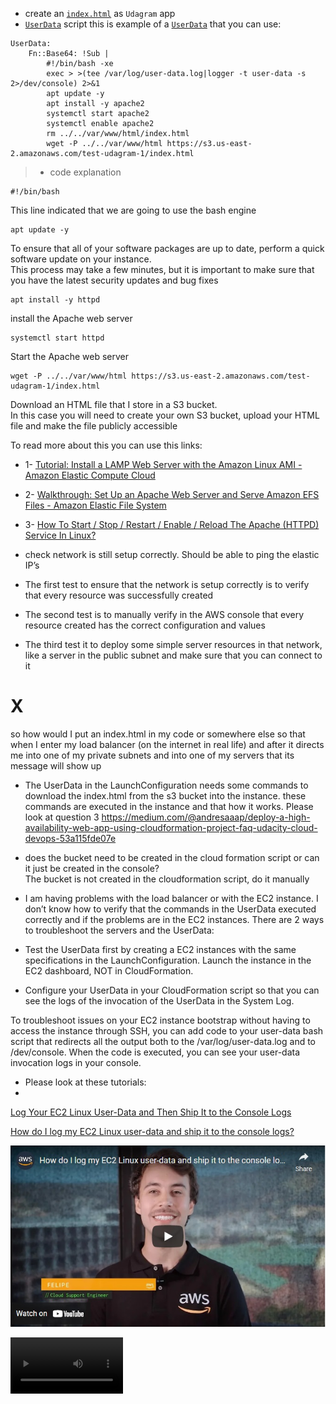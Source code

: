 * create an [`index.html`](./index.html) as `Udagram` app
* [`UserData`](./script.yml) script this is example of a [`UserData`](./script.yml) that you can use:
```
UserData: 
    Fn::Base64: !Sub |
        #!/bin/bash -xe
        exec > >(tee /var/log/user-data.log|logger -t user-data -s 2>/dev/console) 2>&1
        apt update -y
        apt install -y apache2
        systemctl start apache2
        systemctl enable apache2
        rm ../../var/www/html/index.html
        wget -P ../../var/www/html https://s3.us-east-2.amazonaws.com/test-udagram-1/index.html
  ```

> * code explanation

    #!/bin/bash
This line indicated that we are going to use the bash engine

    apt update -y
To ensure that all of your software packages are up to date, perform a quick software update on your instance.  
This process may take a few minutes, but it is important to make sure that you have the latest security updates and bug fixes

    apt install -y httpd
install the Apache web server

    systemctl start httpd
Start the Apache web server

    wget -P ../../var/www/html https://s3.us-east-2.amazonaws.com/test-udagram-1/index.html
Download an HTML file that I store in a S3 bucket.  
In this case you will need to create your own S3 bucket, upload your HTML file and make the file publicly accessible

To read more about this you can use this links:
* 1- [Tutorial: Install a LAMP Web Server with the Amazon Linux AMI - Amazon Elastic Compute Cloud](https://docs.aws.amazon.com/AWSEC2/latest/UserGuide/install-LAMP.html)
* 2- [Walkthrough: Set Up an Apache Web Server and Serve Amazon EFS Files - Amazon Elastic File System](https://docs.aws.amazon.com/efs/latest/ug/wt2-apache-web-server.html)
* 3- [How To Start / Stop / Restart / Enable / Reload The Apache (HTTPD) Service In Linux?](https://www.2daygeek.com/start-stop-restart-enable-reload-apache-httpd-web-server-service-in-linux/)


* check network is still setup correctly. Should be able to ping the elastic IP’s
* The first test to ensure that the network is setup correctly is to verify that every resource was successfully created
* The second test is to manually verify in the AWS console that every resource created has the correct configuration and values
* The third test it to deploy some simple server resources in that network, like a server in the public subnet and make sure that you can connect to it

# X
so how would I put an index.html in my code or somewhere else so that when I enter my load balancer (on the internet in real life) and after it directs me into one of my private subnets and into one of my servers that its message will show up

* The UserData in the LaunchConfiguration needs some commands to download the index.html from the s3 bucket into the instance. these commands are executed in the instance and that how it works. Please look at question 3 https://medium.com/@andresaaap/deploy-a-high-availability-web-app-using-cloudformation-project-faq-udacity-cloud-devops-53a115fde07e

* does the bucket need to be created in the cloud formation script or can it just be created in the console?  
The bucket is not created in the cloudformation script, do it manually


*  I am having problems with the load balancer or with the EC2 instance. 
 I don’t know how to verify that the commands in the UserData executed correctly and if the problems are in the EC2 instances.
There are 2 ways to troubleshoot the servers and the UserData:
* Test the UserData first by creating a EC2 instances with the same specifications in the LaunchConfiguration. Launch the instance in the EC2 dashboard, NOT in CloudFormation.
* Configure your UserData in your CloudFormation script so that you can see the logs of the invocation of the UserData in the System Log.


To troubleshoot issues on your EC2 instance bootstrap without having to access the instance through SSH, you can add code to your user-data bash script that redirects all the output both to the /var/log/user-data.log and to /dev/console. When the code is executed, you can see your user-data invocation logs in your console.

* Please look at these tutorials: 
* 
[Log Your EC2 Linux User-Data and Then Ship It to the Console Logs](https://aws.amazon.com/premiumsupport/knowledge-center/ec2-linux-log-user-data/) 

[How do I log my EC2 Linux user-data and ship it to the console logs?  ](https://youtu.be/unMiTRw8JVE)

[![How do I log my EC2 Linux user-data and ship it to the console logs?](./image/youtube.jpg)](https://youtu.be/unMiTRw8JVE)

<video src=https://youtu.be/unMiTRw8JVE width=180/>

[<img src="https://img.youtube.com/vi/<VIDEO ID>/maxresdefault.jpg" width="50%">](https://youtu.be/unMiTRw8JVE/<VIDEO ID>)

[![Demo CountPages alpha](https://share.gifyoutube.com/KzB6Gb.gif)](https://youtu.be/unMiTRw8JVE)

[![Watch the video](https://img.youtube.com/vi/unMiTRw8JVE/hqdefault.jpg)](https://youtu.be/unMiTRw8JVE)

<iframe width="560" height="315" src="https://www.youtube.com/embed/unMiTRw8JVE" title="YouTube video player" frameborder="0" allow="accelerometer; autoplay; clipboard-write; encrypted-media; gyroscope; picture-in-picture" allowfullscreen></iframe>

## resources
* [1](https://github.com/andresaaap?tab=repositories)
* [2](https://andresaaap.medium.com/deploy-a-high-availability-web-app-using-cloudformation-project-faq-udacity-cloud-devops-53a115fde07e)
